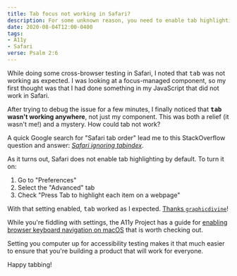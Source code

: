 ```yaml
---
title: Tab focus not working in Safari?
description: For some unknown reason, you need to enable tab highlighting in the browser's settings.
date: 2020-08-04T12:00-0400
tags:
- A11y
- Safari
verse: Psalm 2:6
---
```


While doing some cross-browser testing in Safari, I noted that <kbd>tab</kbd> was not working as expected. I was looking at a focus-managed component, so my first thought was that I had done something in my JavaScript that did not work in Safari.

After trying to debug the issue for a few minutes, I finally noticed that **<kbd>tab</kbd> wasn't working anywhere**, not just my component. This was both a relief (it wasn't me!) and a mystery. How could tab not work?

A quick Google search for "Safari tab order" lead me to this StackOverflow question and answer: [_Safari ignoring tabindex_](https://stackoverflow.com/questions/1848390/safari-ignoring-tabindex).

As it turns out, Safari does not enable tab highlighting by default. To turn it on:

1. Go to "Preferences"
2. Select the "Advanced" tab
3. Check "Press Tab to highlight each item on a webpage"

With that setting enabled, <kbd>tab</kbd> worked as I expected. [Thanks `graphicdivine`](https://stackoverflow.com/a/1914496/8486161)!

While you're fiddling with settings, the A11y Project has a guide for [enabling browser keyboard navigation on macOS](https://www.a11yproject.com/posts/2017-12-29-macos-browser-keyboard-navigation/) that is worth checking out.

Setting you computer up for accessibility testing makes it that much easier to ensure that you're building a product that will work for everyone.

Happy tabbing!
